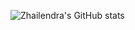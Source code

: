 ![Zhailendra's GitHub stats](https://github-readme-stats.vercel.app/api?username=Zhailendra&show_icons=true&theme=radical)
